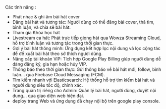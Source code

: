 Các tính năng :
- Phát nhạc & ghi âm bài hát cover
- Đăng bài hát và tương tác: Người dùng có thể đăng bài cover, thả tim, bình luận, và chia sẻ bài hát. 
- Tham gia Khóa học hát
- Livestream ca hát: Phát trực tiếp giọng hát qua Wowza Streaming Cloud, hỗ trợ bình luận và tương tác trong thời gian thực. 
- Gợi ý bài hát thông minh: Ứng dụng kết hợp lọc nội dung và lọc cộng tác để đề xuất bài hát theo sở thích người dùng. 
- Nâng cấp tài khoản VIP: Tích hợp Google Play Billing giúp người dùng dễ dàng đăng ký, gia hạn hoặc hủy VIP. 
- Thông báo theo thời gian thực: Gửi thông báo về bài hát mới, follow, bình luận… qua Firebase Cloud Messaging (FCM). 
- Tìm kiếm nhanh với Elasticsearch: Hệ thống hỗ trợ tìm kiếm bài hát và người dùng siêu tốc độ, chính xác. 
- Trang quản trị riêng cho Admin: Quản lý bài hát, người dùng, duyệt nội dung… qua giao diện web hiện đại.
-  deploy trang Web và ứng dụng đã chạy nội bộ trên google play console.

